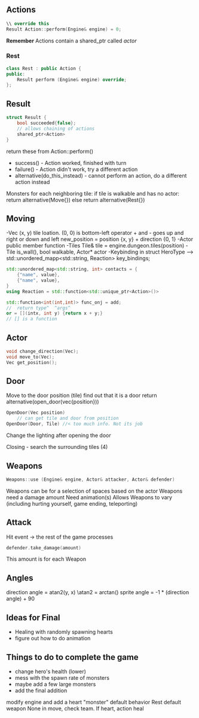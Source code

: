 

## Actions
```C++
\\ override this
Result Action::perform(Engine& engine) = 0;
```
**Remember** Actions contain a shared_ptr<Actor> called *actor*

### Rest
```C++
class Rest : public Action {
public:
    Result perform (Engine& engine) override;
};
```

## Result
```C++
struct Result {
    bool succeeded{false};
    // allows chaining of actions
    shared_ptr<Action>
}
```
return these from Action::perform()
- success() - Action worked, finished with turn
- failure() - Action didn't work, try a different action
- alternative(do_this_instead) - cannot perform an action, do a different action instead

Monsters
    for each neighboring tile:
        if tile is walkable and has no actor:
            return alternative(Move{})
        else
            return alternative(Rest{})

## Moving
-Vec
    (x, y) tile loation.
    (0, 0) is bottom-left
    operator + and - goes up and right or down and left
    new_position = position {x, y} + direction {0, 1}
-Actor
    public member function
-Tiles
    Tile& tile = engine.dungeon.tiles(position)
-Tile
    is_wall(), bool walkable, Actor* actor
-Keybinding
    in struct HeroType --> std::unordered_mapp<std::string, Reaction> key_bindings;

```C++
std::unordered_map<std::string, int> contacts = {
    {"name", value},
    {"name", value},
}
using Reaction = std::function<std::unique_ptr<Action>()>

std::function<int(int,int)> func_onj = add;
//  return type^  ^args^
or = [](intx, int y) {return x + y;}
// [] is a function
```


## Actor
```C++
void change_direction(Vec);
void move_to(Vec);
Vec get_position();
```

## Door
Move to the door position (tile)
find out that it is a door
return alternative(open_door(vec{position}))

```C++
OpenDoor(Vec position)
    // can get tile and door from position
OpenDoor(Door, Tile) //< too much info. Not its job
```
Change the lighting after opening the door

Closing - search the surrounding tiles (4)

## Weapons
```C++
Weapons::use (Engine& engine, Actor& attacker, Actor& defender)
```
Weapons can be for a selection of spaces based on the actor
Weapons need a damage amount
Need animation(s)
Allows Weapons to vary (including hurting yourself, game ending, teleporting)

## Attack
Hit event -> the rest of the game processes
```C++
defender.take_damage(amount)
```
This amount is for each Weapon


## Angles
direction angle = atan2(y, x) \\atan2 = arctan()
sprite angle = -1 * (direction angle) + 90

## Ideas for Final
- Healing with randomly spawning hearts
- figure out how to do animation

## Things to do to complete the game
- change hero's health (lower)
- mess with the spawn rate of monsters
- maybe add a few large monsters
- add the final addition

modify engine and add a heart "monster"
    default behavior Rest
    default weapon None
in move, check team. If heart, action heal
